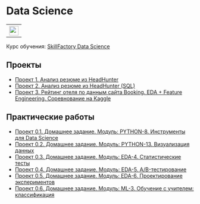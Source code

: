 # Data Science

<table>
  <tr style="vertical-align:middle">
    <!-- <th><img style="vertical-align:middle" img src = https://lms.skillfactory.ru/static/rg-theme/images/logo-header.svg></th> -->
    <!-- <th><img style="vertical-align:middle" img src = https://static.tildacdn.com/tild3862-3932-4061-b763-363135393134/logo.svg></th> -->
    <th><img style="vertical-align:bottom" img src = https://static.tildacdn.com/tild3736-6663-4331-b065-623334663336/SkillFactory.svg height=25></th>
  </tr>
</table>

Курс обучения: [SkillFactory Data Science](https://skillfactory.ru/data-science-specialization)

## Проекты
* [Проект 1. Анализ резюме из HeadHunter](https://github.com/yaroslav-vorobyov/SF_DST/tree/main/PROJECT-1)
* [Проект 2. Анализ резюме из HeadHunter (SQL)](https://github.com/yaroslav-vorobyov/SF_DST/tree/main/PROJECT-2)
* [Проект 3. Рейтинг отеля по данным сайта Booking. EDA + Feature Engineering. Соревнование на Kaggle](https://github.com/yaroslav-vorobyov/SF_DST/tree/main/PROJECT-3)

## Практические работы
* [Проект 0.1. Домашнее задание. Модуль: PYTHON-8. Инструменты для Data Science](https://github.com/yaroslav-vorobyov/SF_DST/tree/main/PROJECT-0.1)
* [Проект 0.2. Домашнее задание. Модуль: PYTHON-13. Визуализация данных](https://github.com/yaroslav-vorobyov/SF_DST/tree/main/PROJECT-0.2)
* [Проект 0.3. Домашнее задание. Модуль: EDA-4. Статистические тесты](https://github.com/yaroslav-vorobyov/SF_DST/tree/main/PROJECT-0.3)
* [Проект 0.4. Домашнее задание. Модуль: EDA-5. A/B-тестирование](https://github.com/yaroslav-vorobyov/SF_DST/tree/main/PROJECT-0.4)
* [Проект 0.5. Домашнее задание. Модуль: EDA-6. Проектирование экспериментов](https://github.com/yaroslav-vorobyov/SF_DST/tree/main/PROJECT-0.5)
* [Проект 0.6. Домашнее задание. Модуль: ML-3. Обучение с учителем: классификация](https://github.com/yaroslav-vorobyov/SF_DST/tree/main/PROJECT-0.6)